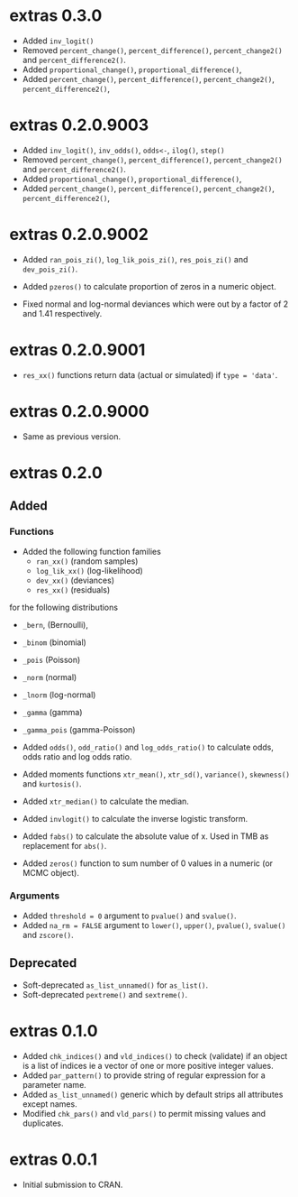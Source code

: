 <!-- NEWS.md is maintained by https://cynkra.github.io/fledge, do not edit -->

# extras 0.3.0

- Added `inv_logit()`
- Removed `percent_change()`, `percent_difference()`, `percent_change2()` and `percent_difference2()`.
- Added `proportional_change()`, `proportional_difference()`,
- Added `percent_change()`, `percent_difference()`, `percent_change2()`, `percent_difference2()`,


# extras 0.2.0.9003

- Added `inv_logit()`, `inv_odds()`, `odds<-`, `ilog()`, `step()`
- Removed `percent_change()`, `percent_difference()`, `percent_change2()` and `percent_difference2()`.
- Added `proportional_change()`, `proportional_difference()`,
- Added `percent_change()`, `percent_difference()`, `percent_change2()`, `percent_difference2()`,


# extras 0.2.0.9002

- Added `ran_pois_zi()`, `log_lik_pois_zi()`, `res_pois_zi()` and `dev_pois_zi()`.
- Added `pzeros()` to calculate proportion of zeros in a numeric object.

- Fixed normal and log-normal deviances which were out by a factor of 2 and 1.41 respectively.

# extras 0.2.0.9001

- `res_xx()` functions return data (actual or simulated) if `type = 'data'`.

# extras 0.2.0.9000

- Same as previous version.


# extras 0.2.0

## Added 

### Functions

- Added the following function families 
  - `ran_xx()` (random samples)
  - `log_lik_xx()` (log-likelihood) 
  - `dev_xx()` (deviances)
  - `res_xx()` (residuals) 
  
for the following distributions
  - `_bern`, (Bernoulli), 
  - `_binom` (binomial) 
  - `_pois` (Poisson)
  - `_norm` (normal)
  - `_lnorm` (log-normal)
  - `_gamma` (gamma)
  - `_gamma_pois` (gamma-Poisson)

- Added `odds()`, `odd_ratio()` and `log_odds_ratio()` to calculate odds, odds ratio and log odds ratio.
- Added moments functions `xtr_mean()`, `xtr_sd()`, `variance()`, `skewness()` and `kurtosis()`.
- Added `xtr_median()` to calculate the median.
- Added `invlogit()` to calculate the inverse logistic transform.
- Added `fabs()` to calculate the absolute value of x. Used in TMB
as replacement for `abs()`.
- Added `zeros()` function to sum number of 0 values in a numeric (or MCMC object).

### Arguments

- Added `threshold = 0` argument to `pvalue()` and `svalue()`.
- Added `na_rm = FALSE` argument to `lower()`, `upper()`, `pvalue()`, `svalue()` and `zscore()`.

## Deprecated

- Soft-deprecated `as_list_unnamed()` for `as_list()`.
- Soft-deprecated `pextreme()` and `sextreme()`.

# extras 0.1.0

- Added `chk_indices()` and `vld_indices()` to check (validate) if an object is a list of indices ie a vector of one or more positive integer values.
- Added `par_pattern()` to provide string of regular expression for a parameter name.
- Added `as_list_unnamed()` generic which by default strips all attributes except names.
- Modified `chk_pars()` and `vld_pars()` to permit missing values and duplicates.

# extras 0.0.1

- Initial submission to CRAN.
